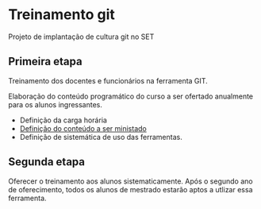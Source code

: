 # Treinamento git
Projeto de implantação de cultura git no SET

## Primeira etapa

Treinamento dos docentes e funcionários na ferramenta GIT.

Elaboração do conteúdo programático do curso a ser ofertado anualmente para os alunos ingressantes.
* Definição da carga horária
* [Definição do conteúdo a ser ministado](conteudo.md)
* Definição de sistemática de uso das ferramentas.

## Segunda etapa

Oferecer o treinamento aos alunos sistematicamente.
Após o segundo ano de oferecimento, todos os alunos de mestrado estarão aptos a utlizar essa ferramenta.
